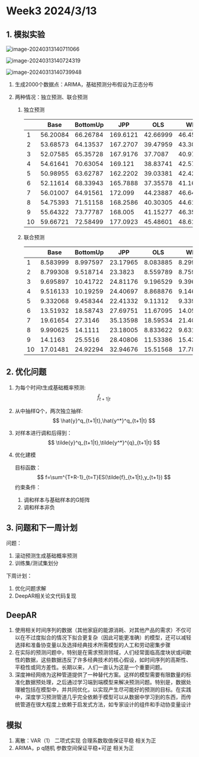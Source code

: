 # Week3 2024/3/13

## 1. 模拟实验

![image-20240313140711066](D:\HierarchicalCode\log_files\Typora_images\image-20240313140711066.png)



![image-20240313140724319](D:\HierarchicalCode\log_files\Typora_images\image-20240313140724319.png)

![image-20240313140739948](D:\HierarchicalCode\log_files\Typora_images\image-20240313140739948.png)

1. 生成2000个数据点：ARIMA，基础预测分布假设为正态分布

2. 两种情况：独立预测、联合预测

   1. 独立预测

      |      | Base     | BottomUp | JPP      | OLS      | WLS      | MinTSam  | MinTShr  |
      | ---- | -------- | -------- | -------- | -------- | -------- | -------- | -------- |
      | 1    | 56.20084 | 66.26784 | 169.6121 | 42.66999 | 46.45658 | 46.55699 | 41.34433 |
      | 2    | 53.68573 | 64.13537 | 167.2707 | 39.47959 | 43.30442 | 45.72146 | 39.97087 |
      | 3    | 52.07585 | 65.35728 | 167.9176 | 37.7087  | 40.97728 | 42.40264 | 37.02596 |
      | 4    | 54.61641 | 70.63054 | 169.121  | 38.83741 | 42.57603 | 47.04594 | 40.77153 |
      | 5    | 50.98955 | 63.62787 | 162.2202 | 39.03381 | 42.429   | 44.24454 | 39.43321 |
      | 6    | 52.11614 | 68.33943 | 165.7888 | 37.35578 | 41.16198 | 42.1126  | 36.18619 |
      | 7    | 56.01007 | 64.91561 | 172.099  | 44.23887 | 46.64308 | 51.64033 | 44.65966 |
      | 8    | 54.75393 | 71.51158 | 168.2586 | 40.30305 | 44.61563 | 46.7056  | 39.79782 |
      | 9    | 55.64322 | 73.77787 | 168.005  | 41.15277 | 46.35791 | 47.56964 | 41.54648 |
      | 10   | 59.66721 | 72.58499 | 177.0923 | 45.48601 | 48.61837 | 49.15131 | 43.86218 |

   2. 联合预测

      |      | Base     | BottomUp | JPP      | OLS      | WLS      | MinTSam  | MinTShr  |
      | ---- | -------- | -------- | -------- | -------- | -------- | -------- | -------- |
      | 1    | 8.583999 | 8.997597 | 23.17965 | 8.083885 | 8.299218 | 6.790594 | 6.666346 |
      | 2    | 8.799308 | 9.518714 | 23.3823  | 8.559789 | 8.759152 | 7.929732 | 7.968844 |
      | 3    | 9.695897 | 10.41722 | 24.81176 | 9.196529 | 9.396926 | 8.146344 | 8.316268 |
      | 4    | 9.516133 | 10.19259 | 24.40697 | 8.868876 | 9.146446 | 8.532375 | 8.644004 |
      | 5    | 9.332068 | 9.458344 | 22.41332 | 9.11312  | 9.339203 | 9.395234 | 9.292642 |
      | 6    | 13.51932 | 18.58743 | 27.69751 | 11.67095 | 14.05642 | 7.306386 | 7.458369 |
      | 7    | 19.61654 | 27.3146  | 35.13598 | 18.59534 | 21.40875 | 12.23522 | 12.3505  |
      | 8    | 9.990625 | 14.1111  | 23.18005 | 8.833622 | 9.631112 | 7.514502 | 7.711016 |
      | 9    | 14.1163  | 25.5516  | 28.40806 | 11.53386 | 15.43423 | 6.514444 | 6.512657 |
      | 10   | 17.01481 | 24.92294 | 32.94676 | 15.51568 | 17.7809  | 10.44994 | 10.46287 |

## 2. 优化问题

1. 为每个时间t生成基础概率预测:
   $$
   \hat{f}_{t+1|t}
   $$

2. 从中抽样Q个，两次独立抽样:
   $$
   \hat{y}^q_{t+1|t},\hat{y^*}^q_{t+1|t}
   $$

3. 对样本进行调和后得到：
   $$
   \tilde{y}^q_{t+1|t},\tilde{y^*}^{q}_{t+1|t}
   $$

4. 优化建模

   目标函数：
   $$
   f=\sum^{T+R-1}_{t=T}ES(\tilde{f}_{t+1|t},y_{t+1})
   $$
   约束条件：

   1. 调和样本与基础样本的G矩阵
   2. 调和样本非负

## 3. 问题和下一周计划

问题：

1. 滚动预测生成基础概率预测
2. 训练集/测试集划分

下周计划：

1. 优化问题求解
2. DeepAR相关论文代码复现

## DeepAR

1. 使用相关时间序列的数据（其他家庭的能源消耗、对其他产品的需求）不仅可以在不过度拟合的情况下拟合更复杂（因此可能更准确）的模型，还可以减轻选择和准备协变量以及选择经典技术所需模型的人工和劳动密集步骤
2. 在实际的预测问题中，特别是在需求预测领域，人们经常面临高度块状或间歇性的数据，这些数据违反了许多经典技术的核心假设，如时间序列的高斯性、平稳性或同方差性。长期以来，人们一直认为这是一个重要问题。
3. 深度神经网络为这种管道提供了一种替代方案。这样的模型需要有限数量的标准化数据预处理，之后通过学习端到端模型来解决预测问题。特别是，数据处理被包括在模型中，并共同优化，以实现产生尽可能好的预测的目标。在实践中，深度学习预测管道几乎完全依赖于模型可以从数据中学习到的东西，而传统管道在很大程度上依赖于启发式方法，如专家设计的组件和手动协变量设计



## 模拟

1. 离散：VAR（1） 二项式实现  合理系数取值保证平稳 相关为正
2. ARIMA，p q随机 参数空间保证平稳+可逆 相关为正